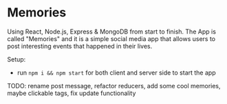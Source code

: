 # Memories





Using React, Node.js, Express & MongoDB from start to finish. The App is called "Memories" and it is a simple social media app that allows users to post interesting events that happened in their lives.



Setup:
- run ```npm i && npm start``` for both client and server side to start the app

TODO: rename post message, refactor reducers, add some cool memories, maybe clickable tags, fix update functionality
